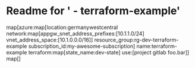 # Readme for '<no value> - terraform-example'

map[azure:map[location:germanywestcentral network:map[appgw_snet_address_prefixes:[10.1.1.0/24] vnet_address_space:[10.1.0.0.0/16]] resource_group:rg-dev-terraform-example subscription_id:my-awesome-subscription] name:terraform-example terraform:map[state_name:dev-state] use:[project gitlab foo.bar]]
map[]
